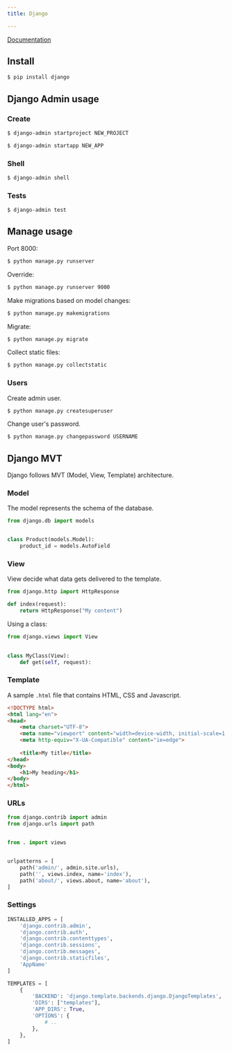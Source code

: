 ```yaml
---
title: Django

---
```


[Documentation](https://docs.djangoproject.com/)


## Install

```sh
$ pip install django
```


## Django Admin usage

### Create

```sh
$ django-admin startproject NEW_PROJECT
```

```sh
$ django-admin startapp NEW_APP
```

### Shell

```sh
$ django-admin shell
```

### Tests

```sh
$ django-admin test
```


## Manage usage

Port 8000:

```sh
$ python manage.py runserver
```

Override:

```sh
$ python manage.py runserver 9000
```

Make migrations based on model changes:

```sh
$ python manage.py makemigrations
```

Migrate:

```sh
$ python manage.py migrate
```


Collect static files:

```sh
$ python manage.py collectstatic 
```

### Users

Create admin user.

```sh
$ python manage.py createsuperuser 
```

Change user's password.

```sh
$ python manage.py changepassword USERNAME
```


## Django MVT

Django follows MVT (Model, View, Template) architecture.

### Model

The model represents the schema of the database.

```python
from django.db import models 


class Product(models.Model):
    product_id = models.AutoField
```

### View

View decide what data gets delivered to the template.

```python
from django.http import HttpResponse

def index(request):
    return HttpResponse("My content")
```

Using a class:

```python
from django.views import View
  

class MyClass(View):
    def get(self, request):
```

### Template

A sample `.html` file that contains HTML, CSS and Javascript.

```html
<!DOCTYPE html>
<html lang="en">
<head>
    <meta charset="UTF-8">
    <meta name="viewport" content="width=device-width, initial-scale=1.0">
    <meta http-equiv="X-UA-Compatible" content="ie=edge">
  
    <title>My title</title>
</head>
<body>
    <h1>My heading</h1>
</body>
</html>
```

### URLs

```python
from django.contrib import admin
from django.urls import path


from . import views


urlpatterns = [
    path('admin/', admin.site.urls),
    path('', views.index, name='index'),
    path('about/', views.about, name='about'),
]
```

### Settings

```python
INSTALLED_APPS = [ 
    'django.contrib.admin', 
    'django.contrib.auth', 
    'django.contrib.contenttypes', 
    'django.contrib.sessions', 
    'django.contrib.messages', 
    'django.contrib.staticfiles', 
    'AppName' 
]

TEMPLATES = [
    {
        'BACKEND': 'django.template.backends.django.DjangoTemplates',
        'DIRS': ["templates"],
        'APP_DIRS': True,
        'OPTIONS': {
            # ..
        },
    },
]
```
